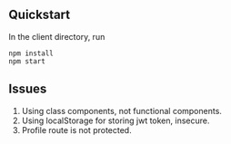 ## Quickstart
In the client directory, run
```
npm install
npm start
```

## Issues
1. Using class components, not functional components.
2. Using localStorage for storing jwt token, insecure.
3. Profile route is not protected.